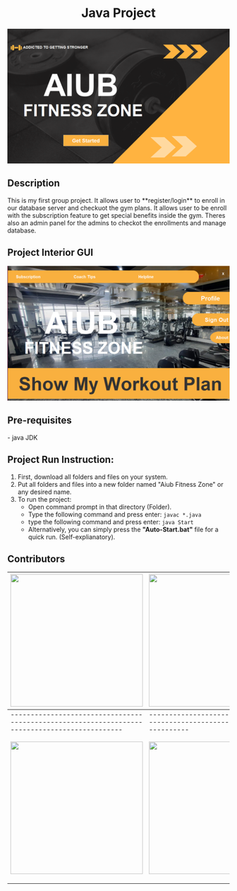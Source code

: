 <h1 align="center">Java Project</h1>
<p align="center"><img src= "https://github.com/navinxqz/gym-management-system/blob/main/Photo/aiubgym.PNG" width=650 title= "project interface"/>

<h2 align="left">Description</h2>
This is my first group project. It allows user to **register/login** to enroll in our database server and checkuot the gym plans. It allows user to be enroll with the subscription feature to get special benefits inside the gym. Theres also an admin panel for the admins to checkot the enrollments and manage database.


<h2 align="left">Project Interior GUI</h2>
<img src= "https://github.com/navinxqz/gym-management-system/blob/main/Photo/gym.PNG" width=650 title= "project interface"/>

<h2 align="left">Pre-requisites</h2>
- java JDK

## Project Run Instruction: ##
1. First, download all folders and files on your system.
2. Put all folders and files into a new folder named "Aiub Fitness Zone" or any desired name.
3. To run the project:
   - Open command prompt in that directory (Folder).
   - Type the following command and press enter: `javac *.java`
   - type the following command and press enter: `java Start`
   - Alternatively, you can simply press the **"Auto-Start.bat"** file for a quick run. (Self-explianatory).

<h2 align="left">Contributors</h2>

| <img src= "https://avatars.githubusercontent.com/u/169520102?v=4" width="300" height= "300"/>| <img src= "https://avatars.githubusercontent.com/u/128049303?v=4" width="300" height= "300"/> |
|----------------------------------------------------------------------------------------------|----------------------------------------------------------------------------|
|----------------------------------------------------------------------------------------------|----------------------------------------------------------------------------|
| <p align="center"><img src= "https://scontent.fdac14-1.fna.fbcdn.net/v/t39.30808-6/441167359_928427595692957_2079562319101145546_n.jpg?stp=c0.58.526.526a_dst-jpg_p526x296&_nc_cat=101&ccb=1-7&_nc_sid=5f2048&_nc_eui2=AeG9llt8IgsLc-6PFAlFIKXcBzvi-E1Z7eYHO-L4TVnt5kX9fiyL3ynZDYax1dd1ZzsHnJ21uvJz4sCh-ILrmqvG&_nc_ohc=RgxXlwoUQnIQ7kNvgHXQyu4&_nc_ht=scontent.fdac14-1.fna&cb_e2o_trans=t&oh=00_AYDP0CWyIUXpkcaZ3e_5CYcgqDSyIc2zAKhYowO-JJzueQ&oe=6646A7CA" width="300" height= "300"/> | <p align="center"><img src= "https://scontent.fdac139-1.fna.fbcdn.net/v/t39.30808-1/337164374_595790792583302_8268285960399084587_n.jpg?stp=dst-jpg_s200x200&_nc_cat=103&ccb=1-7&_nc_sid=5f2048&_nc_eui2=AeFiXqCSUTJXaNZV4bezgFTwvOmnZN0x7Au86adk3THsC9sC4EuzkOO7QxV0T3ffGP53O1eyTutZzF58CgpDmCfr&_nc_ohc=Nf-K-bfauJoQ7kNvgE_OvGV&_nc_ht=scontent.fdac139-1.fna&cb_e2o_trans=t&oh=00_AYCvcWC4nxMar5pa6rAmTZVr_4laD9MMn9D2q9megICDnQ&oe=66469CFA" width="300" height= "300"/> |
